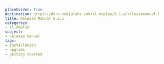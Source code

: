 ```yaml
---
placeholder: true
destination: https://docs.xebialabs.com/xl-deploy/8.1.x/releasemanual.html
title: Release Manual 8.1.x
categories:
- xl-deploy
subject:
- Release manual
tags:
- installation
- upgrade
- getting started
---
```

